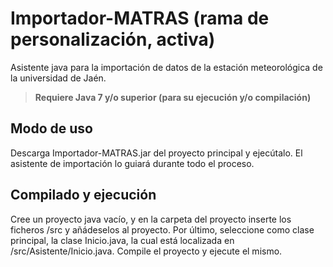 # Importador-MATRAS (rama de personalización, activa)
Asistente java para la importación de datos de la estación meteorológica de la universidad de Jaén.

>**Requiere Java 7 y/o superior (para su ejecución y/o compilación)**

## Modo de uso

Descarga Importador-MATRAS.jar del proyecto principal y ejecútalo. El asistente de importación lo guiará durante todo el proceso.

## Compilado y ejecución

Cree un proyecto java vacío, y en la carpeta del proyecto inserte los ficheros /src y añádeselos al proyecto. Por último, seleccione como clase principal, la clase Inicio.java, la cual está localizada en /src/Asistente/Inicio.java. Compile el proyecto y ejecute el mismo.
